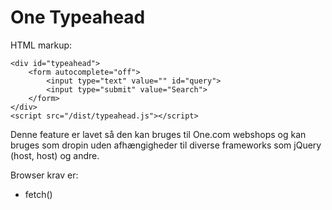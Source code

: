 # One Typeahead

HTML markup:
```
<div id="typeahead">
    <form autocomplete="off">
        <input type="text" value="" id="query">
        <input type="submit" value="Search">
    </form>
</div>
<script src="/dist/typeahead.js"></script>
```
Denne feature er lavet så den kan bruges til One.com webshops og kan bruges som
dropin uden afhængigheder til diverse frameworks som jQuery (host, host) og
andre.

Browser krav er:
* fetch()


